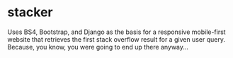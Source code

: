 # stacker
Uses BS4, Bootstrap, and Django as the basis for a responsive mobile-first website that retrieves the first stack overflow result for a given user query. Because, you know, you were going to end up there anyway...
